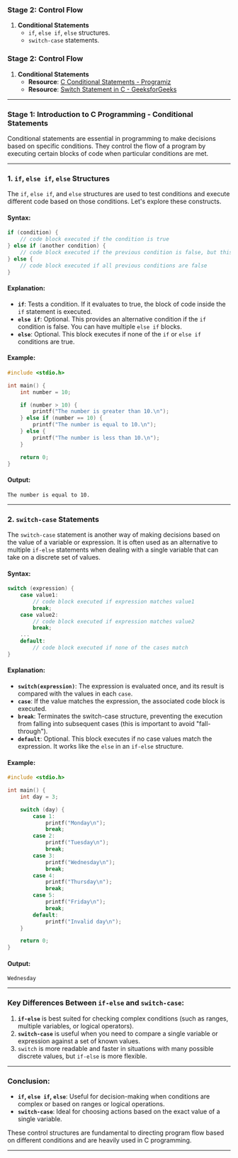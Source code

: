 ### **Stage 2: Control Flow**

1. **Conditional Statements**
   - `if`, `else if`, `else` structures.
   - `switch-case` statements.


### **Stage 2: Control Flow**

1. **Conditional Statements**
   - **Resource**: [C Conditional Statements - Programiz](https://www.programiz.com/c-programming/c-if-else)
   - **Resource**: [Switch Statement in C - GeeksforGeeks](https://www.geeksforgeeks.org/switch-statement-cc/)


---

### **Stage 1: Introduction to C Programming - Conditional Statements**

Conditional statements are essential in programming to make decisions based on specific conditions. They control the flow of a program by executing certain blocks of code when particular conditions are met.

---

### 1. **`if`, `else if`, `else` Structures**

The `if`, `else if`, and `else` structures are used to test conditions and execute different code based on those conditions. Let's explore these constructs.

#### **Syntax**:
```c
if (condition) {
    // code block executed if the condition is true
} else if (another condition) {
    // code block executed if the previous condition is false, but this one is true
} else {
    // code block executed if all previous conditions are false
}
```

#### **Explanation**:
- **`if`**: Tests a condition. If it evaluates to true, the block of code inside the `if` statement is executed.
- **`else if`**: Optional. This provides an alternative condition if the `if` condition is false. You can have multiple `else if` blocks.
- **`else`**: Optional. This block executes if none of the `if` or `else if` conditions are true.

#### **Example**:
```c
#include <stdio.h>

int main() {
    int number = 10;

    if (number > 10) {
        printf("The number is greater than 10.\n");
    } else if (number == 10) {
        printf("The number is equal to 10.\n");
    } else {
        printf("The number is less than 10.\n");
    }

    return 0;
}
```

#### **Output**:
```
The number is equal to 10.
```

---

### 2. **`switch-case` Statements**

The `switch-case` statement is another way of making decisions based on the value of a variable or expression. It is often used as an alternative to multiple `if-else` statements when dealing with a single variable that can take on a discrete set of values.

#### **Syntax**:
```c
switch (expression) {
    case value1:
        // code block executed if expression matches value1
        break;
    case value2:
        // code block executed if expression matches value2
        break;
    ...
    default:
        // code block executed if none of the cases match
}
```

#### **Explanation**:
- **`switch(expression)`**: The expression is evaluated once, and its result is compared with the values in each `case`.
- **`case`**: If the value matches the expression, the associated code block is executed.
- **`break`**: Terminates the switch-case structure, preventing the execution from falling into subsequent cases (this is important to avoid "fall-through").
- **`default`**: Optional. This block executes if no case values match the expression. It works like the `else` in an `if-else` structure.

#### **Example**:
```c
#include <stdio.h>

int main() {
    int day = 3;

    switch (day) {
        case 1:
            printf("Monday\n");
            break;
        case 2:
            printf("Tuesday\n");
            break;
        case 3:
            printf("Wednesday\n");
            break;
        case 4:
            printf("Thursday\n");
            break;
        case 5:
            printf("Friday\n");
            break;
        default:
            printf("Invalid day\n");
    }

    return 0;
}
```

#### **Output**:
```
Wednesday
```

---

### **Key Differences Between `if-else` and `switch-case`**:

1. **`if-else`** is best suited for checking complex conditions (such as ranges, multiple variables, or logical operators).
2. **`switch-case`** is useful when you need to compare a single variable or expression against a set of known values.
3. `switch` is more readable and faster in situations with many possible discrete values, but `if-else` is more flexible.

---

### **Conclusion**:
- **`if`, `else if`, `else`**: Useful for decision-making when conditions are complex or based on ranges or logical operations.
- **`switch-case`**: Ideal for choosing actions based on the exact value of a single variable.

These control structures are fundamental to directing program flow based on different conditions and are heavily used in C programming.

---